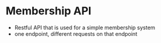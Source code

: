 # Membership API

- Restful API that is used for a simple membership system
- one endpoint, different requests on that endpoint
